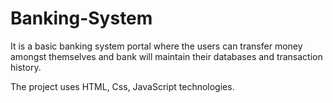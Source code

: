 # Banking-System

It is a basic banking system portal where the users can transfer money amongst themselves and bank will maintain their databases and transaction history.

The project uses  HTML, Css, JavaScript technologies.
